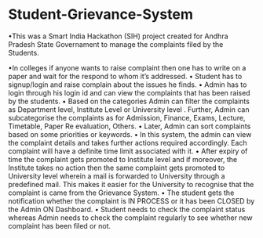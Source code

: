 # Student-Grievance-System

•This was a Smart India Hackathon (SIH) project created for Andhra Pradesh State Governament to manage the complaints filed by the Students.

•In colleges if anyone wants to raise complaint then one has to write on a paper and wait for the respond to whom it’s
addressed.
•
Student has to signup/login and raise complain about the issues he finds.
•
Admin has to login through his login id and can view the complaints that has been raised by the students.
•
Based on the categories Admin can filter the complaints as Department level, Institute Level or University level . Further,
Admin can subcategorise the complaints as for Admission, Finance, Exams, Lecture, Timetable, Paper Re evaluation,
Others.
•
Later, Admin can sort complaints based on some priorities or keywords.
•
In this system, the admin can view the complaint details and takes further actions required accordingly. Each complaint
will have a definite time limit associated with it.
•
After expiry of time the complaint gets promoted to Institute level and if moreover, the Institute takes no action then
the same complaint gets promoted to University level wherein a mail is forwarded to University through a predefined
mail. This makes it easier for the University to recognise that the complaint is came from the Grievance System.
•
The student gets the notification whether the complaint is IN PROCESS or it has been CLOSED by the Admin ON
Dashboard.
•
Student needs to check the complaint status whereas Admin needs to check the complaint regularly to see whether new
complaint has been filed or not.
